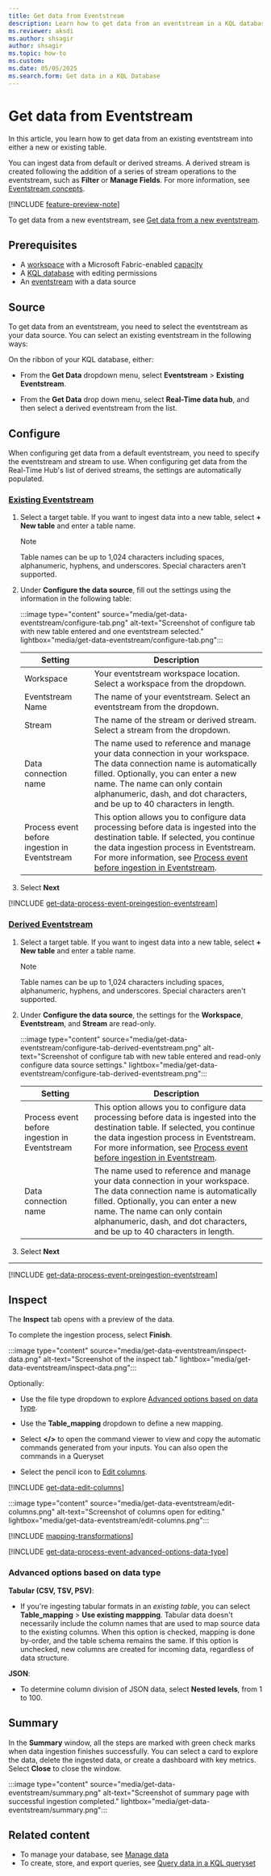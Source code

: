 ```yaml
---
title: Get data from Eventstream
description: Learn how to get data from an eventstream in a KQL database in Real-Time Intelligence.
ms.reviewer: aksdi
ms.author: shsagir
author: shsagir
ms.topic: how-to
ms.custom:
ms.date: 05/05/2025
ms.search.form: Get data in a KQL Database
---
```


# Get data from Eventstream

In this article, you learn how to get data from an existing eventstream into either a new or existing table.

You can ingest data from default or derived streams. A derived stream is created following the addition of a series of stream operations to the eventstream, such as **Filter** or **Manage Fields**. For more information, see [Eventstream concepts](event-streams/create-default-derived-streams.md#concepts).

[!INCLUDE [feature-preview-note](../includes/feature-preview-note.md)]

To get data from a new eventstream, see [Get data from a new eventstream](event-streams/get-data-from-eventstream-in-multiple-fabric-items.md#get-data-from-a-new-eventstream).

## Prerequisites

* A [workspace](../fundamentals/create-workspaces.md) with a Microsoft Fabric-enabled [capacity](../enterprise/licenses.md#capacity)
* A [KQL database](create-database.md) with editing permissions
* An [eventstream](event-streams/create-manage-an-eventstream.md) with a data source

## Source

To get data from an eventstream, you need to select the eventstream as your data source. You can select an existing eventstream in the following ways:

On the ribbon of your KQL database, either:

* From the **Get Data** dropdown menu, select **Eventstream** > **Existing Eventstream**.

* From the **Get Data** drop down menu, select **Real-Time data hub**, and then select a derived eventstream from the list.

## Configure

When configuring get data from a default eventstream, you need to specify the eventstream and stream to use. When configuring get data from the Real-Time Hub's list of derived streams, the settings are automatically populated.

### [Existing Eventstream](#tab/eventstream)

1. Select a target table. If you want to ingest data into a new table, select **+ New table** and enter a table name.

    > [!NOTE]
    > Table names can be up to 1,024 characters including spaces, alphanumeric, hyphens, and underscores. Special characters aren't supported.

1. Under **Configure the data source**, fill out the settings using the information in the following table:

    :::image type="content" source="media/get-data-eventstream/configure-tab.png" alt-text="Screenshot of configure tab with new table entered and one eventstream selected." lightbox="media/get-data-eventstream/configure-tab.png":::

    |**Setting** | **Description**|
    |----|----|
    | Workspace| Your eventstream workspace location. Select a workspace from the dropdown.|
    | Eventstream Name| The name of your eventstream. Select an eventstream from the dropdown.|
    | Stream | The name of the stream or derived stream. Select a stream from the dropdown.|
    | Data connection name| The name used to reference and manage your data connection in your workspace. The data connection name is automatically filled. Optionally, you can enter a new name. The name can only contain alphanumeric, dash, and dot characters, and be up to 40 characters in length.|
    | Process event before ingestion in Eventstream | This option allows you to configure data processing before data is ingested into the destination table. If selected, you continue the data ingestion process in Eventstream. For more information, see [Process event before ingestion in Eventstream](#process-event-before-ingestion-in-eventstream).|

1. Select **Next**

[!INCLUDE [get-data-process-event-preingestion-eventstream](includes/get-data-process-event-preingestion-eventstream.md)]

### [Derived Eventstream](#tab/realtimehub)

1. Select a target table. If you want to ingest data into a new table, select **+ New table** and enter a table name.

    > [!NOTE]
    > Table names can be up to 1,024 characters including spaces, alphanumeric, hyphens, and underscores. Special characters aren't supported.

1. Under **Configure the data source**, the settings for the **Workspace**, **Eventstream**, and **Stream** are read-only.

    :::image type="content" source="media/get-data-eventstream/configure-tab-derived-eventstream.png" alt-text="Screenshot of configure tab with new table entered and read-only configure data source settings." lightbox="media/get-data-eventstream/configure-tab-derived-eventstream.png":::

    |**Setting** | **Description**|
    |----|----|
    | Process event before ingestion in Eventstream | This option allows you to configure data processing before data is ingested into the destination table. If selected, you continue the data ingestion process in Eventstream. For more information, see [Process event before ingestion in Eventstream](#process-event-before-ingestion-in-eventstream).|
    | Data connection name| The name used to reference and manage your data connection in your workspace. The data connection name is automatically filled. Optionally, you can enter a new name. The name can only contain alphanumeric, dash, and dot characters, and be up to 40 characters in length.|

1. Select **Next**

---

[!INCLUDE [get-data-process-event-preingestion-eventstream](includes/get-data-process-event-preingestion-eventstream.md)]

## Inspect

The **Inspect** tab opens with a preview of the data.

To complete the ingestion process, select **Finish**.

:::image type="content" source="media/get-data-eventstream/inspect-data.png" alt-text="Screenshot of the inspect tab." lightbox="media/get-data-eventstream/inspect-data.png":::

Optionally:

* Use the file type dropdown to explore [Advanced options based on data type](#advanced-options-based-on-data-type).

* Use the **Table_mapping** dropdown to define a new mapping.

* Select **</>** to open the command viewer to view and copy the automatic commands generated from your inputs. You can also open the commands in a Queryset

* Select the pencil icon to [Edit columns](#edit-columns).

[!INCLUDE [get-data-edit-columns](includes/get-data-edit-columns.md)]

:::image type="content" source="media/get-data-eventstream/edit-columns.png" alt-text="Screenshot of columns open for editing." lightbox="media/get-data-eventstream/edit-columns.png":::

[!INCLUDE [mapping-transformations](includes/mapping-transformations.md)]

[!INCLUDE [get-data-process-event-advanced-options-data-type](includes/get-data-process-event-advanced-options-data-type.md)]

### Advanced options based on data type

**Tabular (CSV, TSV, PSV)**:

* If you're ingesting tabular formats in an *existing table*, you can select **Table_mapping** > **Use existing mappping**. Tabular data doesn't necessarily include the column names that are used to map source data to the existing columns. When this option is checked, mapping is done by-order, and the table schema remains the same. If this option is unchecked, new columns are created for incoming data, regardless of data structure.

**JSON**:

* To determine column division of JSON data, select **Nested levels**, from 1 to 100.

## Summary

In the **Summary** window, all the steps are marked with green check marks when data ingestion finishes successfully. You can select a card to explore the data, delete the ingested data, or create a dashboard with key metrics. Select **Close** to close the window.

:::image type="content" source="media/get-data-eventstream/summary.png" alt-text="Screenshot of summary page with successful ingestion completed." lightbox="media/get-data-eventstream/summary.png":::

## Related content

* To manage your database, see [Manage data](data-management.md)
* To create, store, and export queries, see [Query data in a KQL queryset](kusto-query-set.md)
